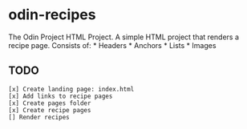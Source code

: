 # odin-recipes

The Odin Project HTML Project. 
A simple HTML project that renders a recipe page.
Consists of: 
    * Headers
    * Anchors
    * Lists
    * Images

## TODO 
    [x] Create landing page: index.html
    [x] Add links to recipe pages
    [x] Create pages folder
    [x] Create recipe pages
    [] Render recipes
